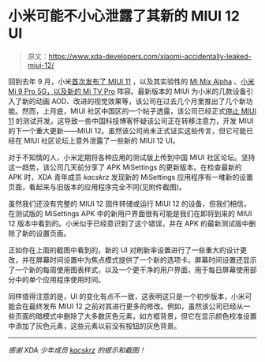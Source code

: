 # 小米可能不小心泄露了其新的 MIUI 12 UI

> 原文：<https://www.xda-developers.com/xiaomi-accidentally-leaked-miui-12/>

回到去年 9 月，小米[首次发布了 MIUI 11](https://www.xda-developers.com/miui-11-animated-aod-improved-visuals-beta-rollout-september-27/) ，以及其实验性的 [Mi Mix Alpha](https://www.xda-developers.com/xiaomi-mi-mix-alpha-hands-on/) 、[小米 Mi 9 Pro 5G，以及新的 Mi TV Pro](https://www.xda-developers.com/mi-9-pro-5g-miui-11-snapdragon-mi-tv-pro-8k-video/) 阵容。最新版本的 MIUI 为小米的几款设备引入了新的动画 AOD、改进的视觉效果等，该公司在过去几个月里推出了几个新功能。然而，上月底，MIUI 社区中国区的一个帖子透露，该公司已经正式[停止 MIUI 11](https://www.xda-developers.com/xiaomi-miui-11-beta-development-miui-12/) 的测试开发。这导致一些中国科技博客怀疑该公司正在转移注意力，开发 MIUI 的下一个重大更新——MIUI 12。虽然该公司尚未正式证实这些传言，但它可能已经在 MIUI 社区论坛上意外泄露了一些新的 MIUI 12 UI。

对于不知情的人，小米定期将各种应用的测试版上传到中国 MIUI 社区论坛。坚持这一趋势，该公司几天前分享了 APK MiSettings 的更新版本。在检查最新的 APK 时，XDA 青年成员 *kacskrz* 发现新的 MiSettings 应用程序有一堆新的设置页面，看起来与旧版本的应用程序完全不同(见附件截图)。

虽然我们还没有完整的 MIUI 12 固件转储或运行 MIUI 12 的设备，但我们相信，在测试版的 MiSettings APK 中的新用户界面很有可能是我们在即将到来的 MIUI 12 版本中看到的。小米似乎已经意识到了这个错误，并在 APK 的最新测试版中删除了新的设置页面。

正如你在上面的截图中看到的，新的 UI 对刷新率设置进行了一些重大的设计更改，并在屏幕时间设置中为焦点模式提供了一个新的选项卡。屏幕时间设置还显示了一个新的每周使用图表样式，以及一个更干净的用户界面，用于每日屏幕使用部分中的单个应用程序使用时间。

同样值得注意的是，UI 的变化有点不一致，这表明这只是一个初步版本，小米可能会在最终发布 MIUI 12 之前对其进行更多的修改。例如，虽然该公司已经从一些页面的暗模式中删除了大多数灰色元素，如方框背景，但它在显示颜色校准设置中添加了灰色元素，这些元素以前没有按钮的灰色背景。

* * *

*感谢 XDA 少年成员 [kacskrz](https://forum.xda-developers.com/member.php?u=8240900) 的提示和截图！*